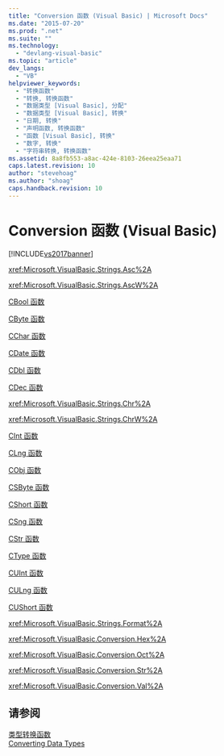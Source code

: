 ```yaml
---
title: "Conversion 函数 (Visual Basic) | Microsoft Docs"
ms.date: "2015-07-20"
ms.prod: ".net"
ms.suite: ""
ms.technology: 
  - "devlang-visual-basic"
ms.topic: "article"
dev_langs: 
  - "VB"
helpviewer_keywords: 
  - "转换函数"
  - "转换, 转换函数"
  - "数据类型 [Visual Basic], 分配"
  - "数据类型 [Visual Basic], 转换"
  - "日期, 转换"
  - "声明函数, 转换函数"
  - "函数 [Visual Basic], 转换"
  - "数字, 转换"
  - "字符串转换, 转换函数"
ms.assetid: 8a8fb553-a8ac-424e-8103-26eea25eaa71
caps.latest.revision: 10
author: "stevehoag"
ms.author: "shoag"
caps.handback.revision: 10
---
```

# Conversion 函数 (Visual Basic)
[!INCLUDE[vs2017banner](../../../visual-basic/includes/vs2017banner.md)]

<xref:Microsoft.VisualBasic.Strings.Asc%2A>  
  
 <xref:Microsoft.VisualBasic.Strings.AscW%2A>  
  
 [CBool 函数](../../../visual-basic/language-reference/functions/type-conversion-functions.md)  
  
 [CByte 函数](../../../visual-basic/language-reference/functions/type-conversion-functions.md)  
  
 [CChar 函数](../../../visual-basic/language-reference/functions/type-conversion-functions.md)  
  
 [CDate 函数](../../../visual-basic/language-reference/functions/type-conversion-functions.md)  
  
 [CDbl 函数](../../../visual-basic/language-reference/functions/type-conversion-functions.md)  
  
 [CDec 函数](../../../visual-basic/language-reference/functions/type-conversion-functions.md)  
  
 <xref:Microsoft.VisualBasic.Strings.Chr%2A>  
  
 <xref:Microsoft.VisualBasic.Strings.ChrW%2A>  
  
 [CInt 函数](../../../visual-basic/language-reference/functions/type-conversion-functions.md)  
  
 [CLng 函数](../../../visual-basic/language-reference/functions/type-conversion-functions.md)  
  
 [CObj 函数](../../../visual-basic/language-reference/functions/type-conversion-functions.md)  
  
 [CSByte 函数](../../../visual-basic/language-reference/functions/type-conversion-functions.md)  
  
 [CShort 函数](../../../visual-basic/language-reference/functions/type-conversion-functions.md)  
  
 [CSng 函数](../../../visual-basic/language-reference/functions/type-conversion-functions.md)  
  
 [CStr 函数](../../../visual-basic/language-reference/functions/type-conversion-functions.md)  
  
 [CType 函数](../../../visual-basic/language-reference/functions/ctype-function.md)  
  
 [CUInt 函数](../../../visual-basic/language-reference/functions/type-conversion-functions.md)  
  
 [CULng 函数](../../../visual-basic/language-reference/functions/type-conversion-functions.md)  
  
 [CUShort 函数](../../../visual-basic/language-reference/functions/type-conversion-functions.md)  
  
 <xref:Microsoft.VisualBasic.Strings.Format%2A>  
  
 <xref:Microsoft.VisualBasic.Conversion.Hex%2A>  
  
 <xref:Microsoft.VisualBasic.Conversion.Oct%2A>  
  
 <xref:Microsoft.VisualBasic.Conversion.Str%2A>  
  
 <xref:Microsoft.VisualBasic.Conversion.Val%2A>  
  
## 请参阅  
 [类型转换函数](../../../visual-basic/language-reference/functions/type-conversion-functions.md)   
 [Converting Data Types](../../../visual-basic/programming-guide/concepts/linq/converting-data-types.md)